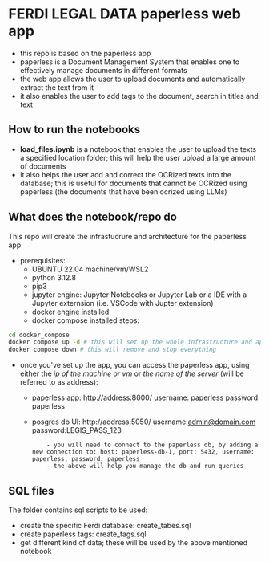 # **FERDI LEGAL DATA paperless web app**
 - this repo is based on the paperless app
 - paperless is a Document Management System that enables one to effectively manage documents in different formats
 - the web app allows the user to upload documents and automatically extract the text from it
 - it also enables the user to add tags to the document, search in titles and text
## How to run the notebooks
 - **load_files.ipynb** is a notebook that enables the user to upload the texts a specified location folder; this will help the user upload a large amount of documents
 - it also helps the user add and correct the OCRized texts into the database; this is useful for documents that cannot be OCRized using paperless (the documents that have been ocrized using LLMs)
## What does the notebook/repo do
This repo will create the infrastucrure and architecture for the paperless app
- prerequisites:
    - UBUNTU 22.04 machine/vm/WSL2
    - python 3.12.8
    - pip3
    - jupyter engine: Jupyter Notebooks or Jupyter Lab or a IDE with a Jupyter
      externsion (i.e. VSCode with Jupter extension)
    - docker engine installed
    - docker compose installed
steps:
```bash
cd docker_compose
docker compose up -d # this will set up the whole infrastructure and app
docker compose down # this will remove and stop everything
```
 - once you've set up the app, you can access the paperless app, using either the *ip of the machine or vm* or *the name of the server* (will be referred to as address):
    -   paperless app:
            http://address:8000/
            username: paperless
            password: paperless
    -   posgres db UI:
            http://address:5050/
            username:admin@domain.com
            password:LEGIS_PASS_123

                - you will need to connect to the paperless db, by adding a new connection to: host: paperless-db-1, port: 5432, username: paperless, password: paperless
                - the above will help you manage the db and run queries
## SQL files
The folder contains sql scripts to be used:
 - create the specific Ferdi database: create_tabes.sql
 - create paperless tags: create_tags.sql
 - get different kind of data; these will be used by the above mentioned notebook
            
